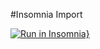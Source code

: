 #Insomnia Import

[![Run in Insomnia}](https://insomnia.rest/images/run.svg)](https://insomnia.rest/run/?label=API%20TestUsers&uri=https%3A%2F%2Fraw.githubusercontent.com%2FDevJavanLuiz%2Fusers-insomnia%2Fmain%2Fexport.json)
